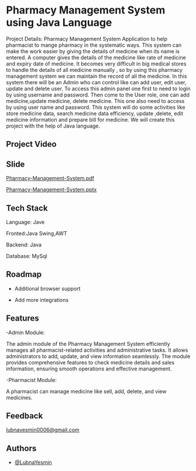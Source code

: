 
# Pharmacy Management System using Java Language

Project Details: Pharmacy Management System 
Application to help pharmacist to mange pharmacy in the 
systematic ways. This system can make the work easier 
by giving the details of medicine when its name is entered.
A computer gives the details of the medicine like rate of 
medicine and expiry date of medicine. It becomes very 
difficult in big medical stores to handle the details of all 
medicine manually , so by using this pharmacy 
management system we can maintain the record of all the 
medicine. 
In this system there will be an Admin who can control like 
can add user, edit user, update and delete user. To 
access this admin panel one first to need to login by using 
username and password.
Then come to the User role, one can add medicine,update
medicine, delete medicine. This one also need to access 
by using user name and password.
This system will do some activities like store medicine 
data, search medicine data efficiency, update ,delete, edit 
medicine information and prepare bill for medicine. 
We will create this project with the help of Java language.
## Project Video

## Slide

[Pharmacy-Management-System.pdf](https://github.com/user-attachments/files/16025631/Pharmacy-Management-System.pdf)


[Pharmacy-Management-System.pptx](https://github.com/user-attachments/files/16028737/Pharmacy-Management-System.pptx)

## Tech Stack

Language: Jave

Fronted:Java Swing,AWT

Backend: Java

Database: MySql

## Roadmap

- Additional browser support

- Add more integrations


## Features

-Admin Module:

The admin module of the Pharmacy Management System efficiently manages all pharmacist-related activities and administrative tasks. It allows administrators to add, update, and view information seamlessly. The module provides comprehensive features to check medicine details and sales information, ensuring smooth operations and effective management.

-Pharmacist Module:

 A pharmacist can manage medicine like sell, add, delete, and view medicines.






## Feedback

lubnayesmin0006@gmail.com


## Authors

- [@LubnaYesmin](https://github.com/LubnaYesmin)


